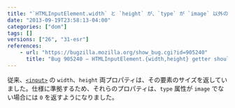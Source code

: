 ```yaml
---
title: "`HTMLInputElement.width` と `height` が、`type` が `image` 以外の場合に `0` を返すようになりました"
date: "2013-09-19T23:58:13-04:00"
categories: ["dom"]
tags: []
versions: ["26", "31-esr"]
references:
    - url: "https://bugzilla.mozilla.org/show_bug.cgi?id=905240"
      title: "Bug 905240 – HTMLInputElement.{width,height} getter should return 0 for type!=\'image\'"
---
```

従来、[`<input>`](https://developer.mozilla.org/docs/Web/HTML/Element/input) の `width`、`height` 両プロパティは、その要素のサイズを返していました。仕様に準拠するため、それらのプロパティは、`type` 属性が `image` でない場合には `0` を返すようになりました。

